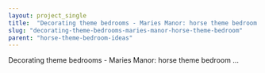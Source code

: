 ```yaml
---
layout: project_single
title:  "Decorating theme bedrooms - Maries Manor: horse theme bedroom ..."
slug: "decorating-theme-bedrooms-maries-manor-horse-theme-bedroom"
parent: "horse-theme-bedroom-ideas"
---
```

Decorating theme bedrooms - Maries Manor: horse theme bedroom ...